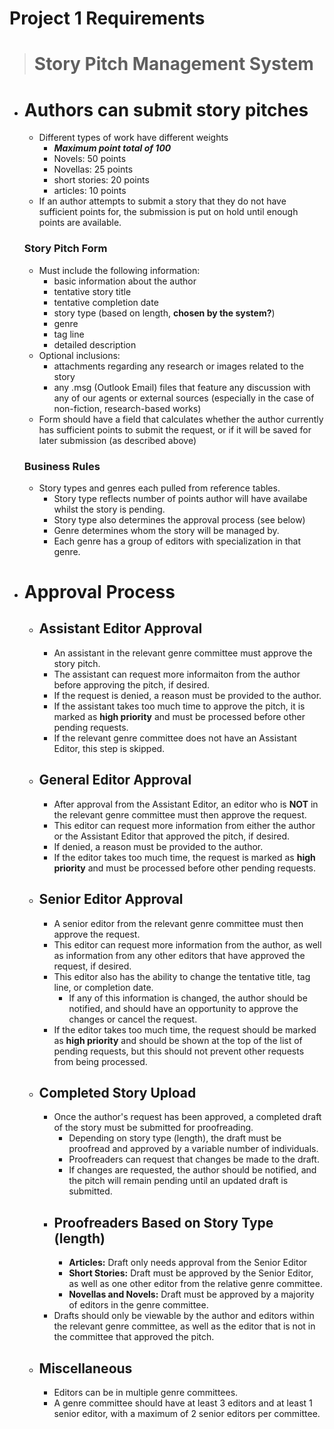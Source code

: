 # Project 1 Requirements
> # Story Pitch Management System
- # Authors can submit story pitches
    - Different types of work have different weights
        - ***Maximum point total of 100***
        - Novels: 50 points
        - Novellas: 25 points
        - short stories: 20 points
        - articles: 10 points
    - If an author attempts to submit a story that they do not have sufficient points for, the submission is put on hold until enough points are available.
    
    ### **Story Pitch Form**
    - Must include the following information:
        - basic information about the author
        - tentative story title
        - tentative completion date
        - story type (based on length, **chosen by the system?**)
        - genre
        - tag line
        - detailed description
    - Optional inclusions:
        - attachments regarding any research or images related to the story
        - any .msg (Outlook Email) files that feature any discussion with any of our agents or external sources (especially in the case of non-fiction, research-based works)
    - Form should have a field that calculates whether the author currently has sufficient points to submit the request, or if it will be saved for later submission (as described above)

    ### **Business Rules**
    - Story types and genres each pulled from reference tables.
        - Story type reflects number of points author will have availabe whilst the story is pending.
        - Story type also determines the approval process (see below)
        - Genre determines whom the story will be managed by.
        - Each genre has a group of editors with specialization in that genre.
- # Approval Process
    - ## Assistant Editor Approval
        - An assistant in the relevant genre committee must approve the story pitch.
        - The assistant can request more informaiton from the author before approving the pitch, if desired.
        - If the request is denied, a reason must be provided to the author.
        - If the assistant takes too much time to approve the pitch, it is marked as **high priority** and must be processed before other pending requests.
        - If the relevant genre committee does not have an Assistant Editor, this step is skipped.
    - ## General Editor Approval
        - After approval from the Assistant Editor, an editor who is **NOT** in the relevant genre committee must then approve the request.
        - This editor can request more information from either the author or the Assistant Editor that approved the pitch, if desired.
        - If denied, a reason must be provided to the author.
        - If the editor takes too much time, the request is marked as **high priority** and must be processed before other pending requests.
    - ## Senior Editor Approval
        - A senior editor from the relevant genre committee must then approve the request.
        - This editor can request more information from the author, as well as information from any other editors that have approved the request, if desired.
        - This editor also has the ability to change the tentative title, tag line, or completion date.
            - If any of this information is changed, the author should be notified, and should have an opportunity to approve the changes or cancel the request.
        - If the editor takes too much time, the request should be marked as **high priority** and should be shown at the top of the list of pending requests, but this should not prevent other requests from being processed.
    - ## Completed Story Upload
        - Once the author's request has been approved, a completed draft of the story must be submitted for proofreading.
            - Depending on story type (length), the draft must be proofread and approved by a variable number of individuals.
            - Proofreaders can request that changes be made to the draft.
            - If changes are requested, the author should be notified, and the pitch will remain pending until an updated draft is submitted.
        - ## Proofreaders Based on Story Type (length)
            - **Articles:** Draft only needs approval from the Senior Editor
            - **Short Stories:** Draft must be approved by the Senior Editor, as well as one other editor from the relative genre committee.
            - **Novellas and Novels:** Draft must be approved by a majority of editors in the genre committee.
        - Drafts should only be viewable by the author and editors within the relevant genre committee, as well as the editor that is not in the committee that approved the pitch.
    - ## Miscellaneous
        - Editors can be in multiple genre committees.
        - A genre committee should have at least 3 editors and at least 1 senior editor, with a maximum of 2 senior editors per committee.